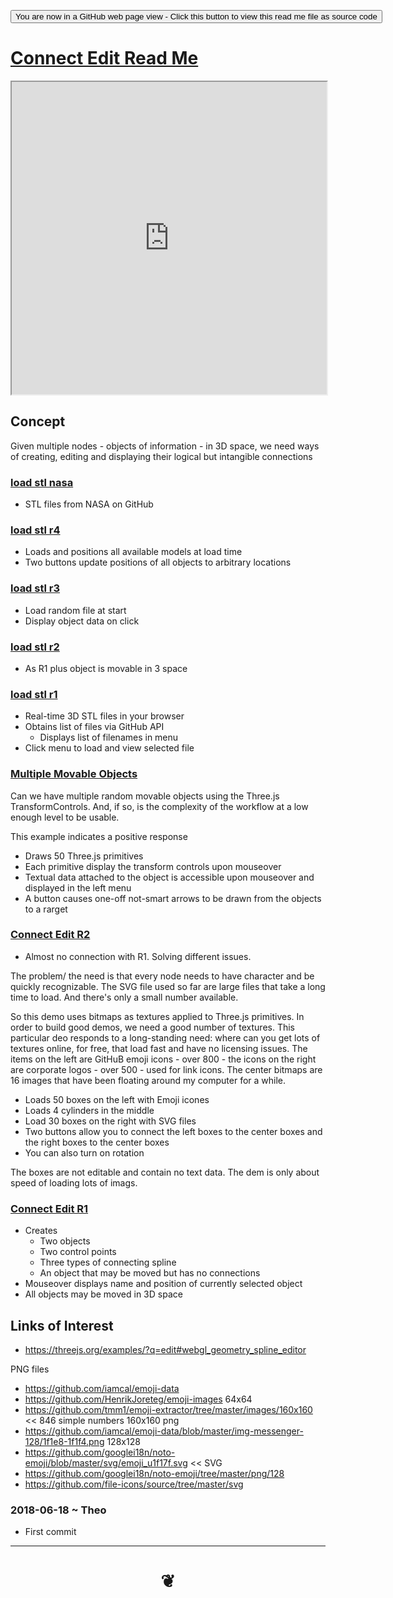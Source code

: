 <span style=display:none; >[You are now in a GitHub source code view - click this link to view Read Me file as a web page]( https://opentecture.github.io/mindmapping//#https://opentecture.github.io/mindmapping//connect-edit/README.md "View file as a web page." ) </span>

<div><input type=button onclick="window.location.href='https://github.com/opentecture/mindmapping/blob/master/connect-edit/README.md'";
value='You are now in a GitHub web page view - Click this button to view this read me file as source code' ></div>

# [Connect Edit Read Me]( #README.md )


<iframe src=https://opentecture.github.io/mindmapping/connect-edit/load-stl/load-stl-r3.html  width=100% height=500px >Iframes are not viewable in GitHub source code view<</iframe>

## Concept

Given multiple nodes - objects of information - in 3D space, we need ways of creating, editing and displaying their logical but intangible connections


### [load stl nasa]( https://opentecture.github.io/mindmapping/connect-edit/load-stl/load-stl-nasa.html )

* STL files from NASA on GitHub


### [load stl r4]( https://opentecture.github.io/mindmapping/connect-edit/load-stl/load-stl-r4.html )

* Loads and positions all available models at load time
* Two buttons update positions of all objects to arbitrary locations

### [load stl r3]( https://opentecture.github.io/mindmapping/connect-edit/load-stl/load-stl-r3.html )

* Load random file at start
* Display object data on click

### [load stl r2]( https://opentecture.github.io/mindmapping/connect-edit/load-stl/load-stl-r2.html )

* As R1 plus object is movable in 3 space

### [load stl r1]( https://opentecture.github.io/mindmapping/connect-edit/load-stl/load-stl-r1.html )

* Real-time 3D STL files in your browser
* Obtains list of files via GitHub API
	* Displays list of filenames in menu
* Click menu to load and view selected file


### [Multiple Movable Objects]( https://opentecture.github.io/mindmapping/master/connect-edit/multiple-movable-objects/multiple-movable-objects.html )

Can we have multiple random movable objects using the Three.js TransformControls. And, if so, is the complexity of the workflow at a low enough level to be usable.

This example indicates a positive response

* Draws 50 Three.js primitives
* Each primitive display the transform controls upon mouseover
* Textual data attached to the object is accessible upon mouseover and displayed in the left menu
* A button causes one-off not-smart arrows to be drawn from the objects to a rarget


### [Connect Edit R2]( https://opentecture.github.io/mindmapping//connect-edit/r2/connect-edit.html )

* Almost no  connection with R1. Solving different issues.

The problem/ the need is that every node needs to have character and be quickly recognizable. The SVG file used so far are large files that take a long time to load. And there's only a small number available.

So this demo uses bitmaps as textures applied to Three.js primitives. In order to build good demos, we need a good number of textures. This particular deo responds to a long-standing need: where can you get lots of textures online, for free, that load fast and have no licensing issues. The items on the left are GitHuB emoji icons - over 800 - the icons on the right are corporate logos - over 500 - used for link icons. The center bitmaps are 16 images that have been floating around my computer for a while.

* Loads 50 boxes on the left with Emoji icones
* Loads 4 cylinders in the middle
* Load 30 boxes on the right with SVG files
* Two buttons allow you to connect the left boxes to the center boxes and the right boxes to the center boxes
* You can also turn on rotation

The boxes are not editable and contain no text data. The dem is only about speed of loading lots of imags.



### [Connect Edit R1]( https://opentecture.github.io/mindmapping//connect-edit/r1/connect-edit.html )

* Creates
	* Two objects
	* Two control points
	* Three types of connecting spline
	* An object that may be moved but has no connections
* Mouseover displays name and position of currently selected object
* All objects may be moved in 3D space

## Links of Interest

* https://threejs.org/examples/?q=edit#webgl_geometry_spline_editor

PNG files
* https://github.com/iamcal/emoji-data
* https://github.com/HenrikJoreteg/emoji-images 64x64
* https://github.com/tmm1/emoji-extractor/tree/master/images/160x160 << 846 simple numbers 160x160 png
* https://github.com/iamcal/emoji-data/blob/master/img-messenger-128/1f1e8-1f1f4.png 128x128
* https://github.com/googlei18n/noto-emoji/blob/master/svg/emoji_u1f17f.svg << SVG
* https://github.com/googlei18n/noto-emoji/tree/master/png/128
* https://github.com/file-icons/source/tree/master/svg

### 2018-06-18 ~ Theo

* First commit


***


# <center title="hello!" ><a href=javascript:window.scrollTo(0,0); style=text-decoration:none; > ❦ </a></center>
